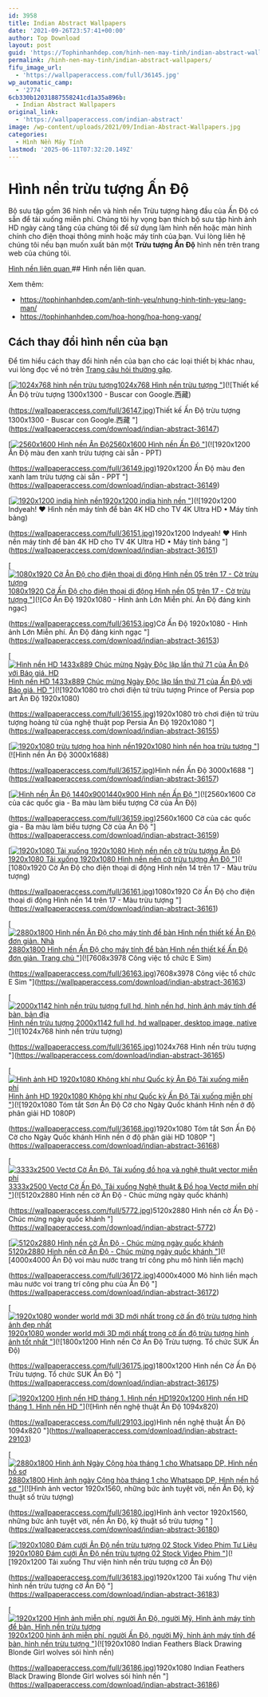 ```yaml
---
id: 3958
title: Indian Abstract Wallpapers
date: '2021-09-26T23:57:41+00:00'
author: Top Download
layout: post
guid: 'https://Tophinhanhdep.com/hinh-nen-may-tinh/indian-abstract-wallpapers/'
permalink: /hinh-nen-may-tinh/indian-abstract-wallpapers/
fifu_image_url:
  - 'https://wallpaperaccess.com/full/36145.jpg'
wp_automatic_camp:
  - '2774'
6cb330b12031887558241cd1a35a896b:
  - Indian Abstract Wallpapers
original_link:
  - 'https://wallpaperaccess.com/indian-abstract'
image: /wp-content/uploads/2021/09/Indian-Abstract-Wallpapers.jpg
categories:
  - Hình Nền Máy Tính
lastmod: '2025-06-11T07:32:20.149Z'
---
```

# Hình nền trừu tượng Ấn Độ

Bộ sưu tập gồm 36 hình nền và hình nền Trừu tượng hàng đầu của Ấn Độ có sẵn để tải xuống miễn phí. Chúng tôi hy vọng bạn thích bộ sưu tập hình ảnh HD ngày càng tăng của chúng tôi để sử dụng làm hình nền hoặc màn hình chính cho điện thoại thông minh hoặc máy tính của bạn. Vui lòng liên hệ chúng tôi nếu bạn muốn xuất bản một **Trừu tượng Ấn Độ** hình nền trên trang web của chúng tôi.

[Hình nền liên quan ](#related) ## Hình nền liên quan.

   
 Xem thêm:

   
- <https://tophinhanhdep.com/anh-tinh-yeu/nhung-hinh-tinh-yeu-lang-man/>
- <https://tophinhanhdep.com/hoa-hong/hoa-hong-vang/>

## Cách thay đổi hình nền của bạn

Để tìm hiểu cách thay đổi hình nền của bạn cho các loại thiết bị khác nhau, vui lòng đọc về nó trên [Trang câu hỏi thường gặp](https://tophinhanhdep.com/faq/).

  
[[![1024x768 hình nền trừu tượng](https://wallpaperaccess.com/full/36145.jpg)1024x768 Hình nền trừu tượng "](https://wallpaperaccess.com/download/indian-abstract-36145)](![Thiết kế Ấn Độ trừu tượng 1300x1300 - Buscar con Google.西藏)

(https://wallpaperaccess.com/full/36147.jpg)Thiết kế Ấn Độ trừu tượng 1300x1300 - Buscar con Google.西藏 "](https://wallpaperaccess.com/download/indian-abstract-36147)

[[![2560x1600 Hình nền Ấn Độ](https://wallpaperaccess.com/full/36148.jpg)2560x1600 Hình nền Ấn Độ "](https://wallpaperaccess.com/download/indian-abstract-36148)](![1920x1200 Ấn Độ màu đen xanh trừu tượng cài sẵn - PPT)

(https://wallpaperaccess.com/full/36149.jpg)1920x1200 Ấn Độ màu đen xanh lam trừu tượng cài sẵn - PPT "](https://wallpaperaccess.com/download/indian-abstract-36149)

[[![1920x1200 india hình nền](https://wallpaperaccess.com/full/36150.jpg)1920x1200 india hình nền "](https://wallpaperaccess.com/download/indian-abstract-36150)](![1920x1200 Indyeah!  ❤ Hình nền máy tính để bàn 4K HD cho TV 4K Ultra HD • Máy tính bảng)

(https://wallpaperaccess.com/full/36151.jpg)1920x1200 Indyeah! ❤ Hình nền máy tính để bàn 4K HD cho TV 4K Ultra HD • Máy tính bảng "](https://wallpaperaccess.com/download/indian-abstract-36151)

[[![1080x1920 Cờ Ấn Độ cho điện thoại di động Hình nền 05 trên 17 - Cờ trừu tượng](https://wallpaperaccess.com/full/15507.jpg)1080x1920 Cờ Ấn Độ cho điện thoại di động Hình nền 05 trên 17 - Cờ trừu tượng "](https://wallpaperaccess.com/download/indian-abstract-15507)](![Cờ Ấn Độ 1920x1080 - Hình ảnh Lớn Miễn phí.  Ấn Độ đáng kinh ngạc)

(https://wallpaperaccess.com/full/36153.jpg)Cờ Ấn Độ 1920x1080 - Hình ảnh Lớn Miễn phí. Ấn Độ đáng kinh ngạc "](https://wallpaperaccess.com/download/indian-abstract-36153)

[[![Hình nền HD 1433x889 Chúc mừng Ngày Độc lập lần thứ 71 của Ấn Độ với Báo giá.  HD](https://wallpaperaccess.com/full/36154.jpg)Hình nền HD 1433x889 Chúc mừng Ngày Độc lập lần thứ 71 của Ấn Độ với Báo giá. HD "](https://wallpaperaccess.com/download/indian-abstract-36154)](![1920x1080 trò chơi điện tử trừu tượng Prince of Persia pop art Ấn Độ 1920x1080)

(https://wallpaperaccess.com/full/36155.jpg)1920x1080 trò chơi điện tử trừu tượng hoàng tử của nghệ thuật pop Persia Ấn Độ 1920x1080 "](https://wallpaperaccess.com/download/indian-abstract-36155)

 [[![1920x1080 trừu tượng hoa hình nền](https://wallpaperaccess.com/full/36156.jpg)1920x1080 hình nền hoa trừu tượng "](https://wallpaperaccess.com/download/indian-abstract-36156)](![Hình nền Ấn Độ 3000x1688)

(https://wallpaperaccess.com/full/36157.jpg)Hình nền Ấn Độ 3000x1688 "](https://wallpaperaccess.com/download/indian-abstract-36157)

[[![Hình nền Ấn Độ 1440x900](https://wallpaperaccess.com/full/36158.jpg)1440x900 Hình nền Ấn Độ "](https://wallpaperaccess.com/download/indian-abstract-36158)](![2560x1600 Cờ ​​của các quốc gia - Ba màu làm biểu tượng Cờ của Ấn Độ)

(https://wallpaperaccess.com/full/36159.jpg)2560x1600 Cờ ​​của các quốc gia - Ba màu làm biểu tượng Cờ của Ấn Độ "](https://wallpaperaccess.com/download/indian-abstract-36159)

[[![1920x1080 Tải xuống 1920x1080 Hình nền nền cờ trừu tượng Ấn Độ](https://wallpaperaccess.com/full/36160.jpg)1920x1080 Tải xuống 1920x1080 Hình nền nền cờ trừu tượng Ấn Độ "](https://wallpaperaccess.com/download/indian-abstract-36160)](![1080x1920 Cờ Ấn Độ cho điện thoại di động Hình nền 14 trên 17 - Màu trừu tượng)

(https://wallpaperaccess.com/full/36161.jpg)1080x1920 Cờ Ấn Độ cho điện thoại di động Hình nền 14 trên 17 - Màu trừu tượng "](https://wallpaperaccess.com/download/indian-abstract-36161)

[[![2880x1800 Hình nền Ấn Độ cho máy tính để bàn Hình nền thiết kế Ấn Độ đơn giản.  Nhà](https://wallpaperaccess.com/full/36162.jpg)2880x1800 Hình nền Ấn Độ cho máy tính để bàn Hình nền thiết kế Ấn Độ đơn giản. Trang chủ "](https://wallpaperaccess.com/download/indian-abstract-36162)](![7608x3978 Công việc tổ chức E Sim)

(https://wallpaperaccess.com/full/36163.jpg)7608x3978 Công việc tổ chức E Sim "](https://wallpaperaccess.com/download/indian-abstract-36163)

[[![2000x1142 hình nền trừu tượng full hd, hình nền hd, hình ảnh máy tính để bàn, bản địa](https://wallpaperaccess.com/full/36164.jpg)Hình nền trừu tượng 2000x1142 full hd, hd wallpaper, desktop image, native "](https://wallpaperaccess.com/download/indian-abstract-36164)](![1024x768 hình nền trừu tượng)

(https://wallpaperaccess.com/full/36165.jpg)1024x768 Hình nền trừu tượng "](https://wallpaperaccess.com/download/indian-abstract-36165)

[[![Hình ảnh HD 1920x1080 Không khí như Quốc kỳ Ấn Độ Tải xuống miễn phí](https://wallpaperaccess.com/full/36166.jpg)Hình ảnh HD 1920x1080 Không khí như Quốc kỳ Ấn Độ Tải xuống miễn phí "](https://wallpaperaccess.com/download/indian-abstract-36166)](![1920x1080 Tóm tắt Sơn Ấn Độ Cờ cho Ngày Quốc khánh Hình nền ở độ phân giải HD 1080P)

(https://wallpaperaccess.com/full/36168.jpg)1920x1080 Tóm tắt Sơn Ấn Độ Cờ cho Ngày Quốc khánh Hình nền ở độ phân giải HD 1080P "](https://wallpaperaccess.com/download/indian-abstract-36168)

[[![3333x2500 Vectơ Cờ Ấn Độ.  Tải xuống đồ họa và nghệ thuật vector miễn phí](https://wallpaperaccess.com/full/27797.jpg)3333x2500 Vectơ Cờ Ấn Độ. Tải xuống Nghệ thuật &amp; Đồ họa Vectơ miễn phí "](https://wallpaperaccess.com/download/indian-abstract-27797)](![5120x2880 Hình nền cờ Ấn Độ - Chúc mừng ngày quốc khánh)

(https://wallpaperaccess.com/full/5772.jpg)5120x2880 Hình nền cờ Ấn Độ - Chúc mừng ngày quốc khánh "](https://wallpaperaccess.com/download/indian-abstract-5772)

[[![5120x2880 Hình nền cờ Ấn Độ - Chúc mừng ngày quốc khánh](https://wallpaperaccess.com/full/36171.jpg) 5120x2880 Hình nền cờ Ấn Độ - Chúc mừng ngày quốc khánh "](https://wallpaperaccess.com/download/indian-abstract-36171)](![4000x4000 Ấn Độ voi màu nước trang trí công phu mô hình liền mạch)

(https://wallpaperaccess.com/full/36172.jpg)4000x4000 Mô hình liền mạch màu nước voi trang trí công phu của Ấn Độ "](https://wallpaperaccess.com/download/indian-abstract-36172)

[[![1920x1080 wonder world mới 3D mới nhất trong cờ ấn độ trừu tượng hình ảnh đẹp nhất](https://wallpaperaccess.com/full/36173.jpg)1920x1080 wonder world mới 3D mới nhất trong cờ ấn độ trừu tượng hình ảnh tốt nhất "](https://wallpaperaccess.com/download/indian-abstract-36173)](![1800x1200 Hình nền Cờ Ấn Độ Trừu tượng.  Tổ chức SUK Ấn Độ)

(https://wallpaperaccess.com/full/36175.jpg)1800x1200 Hình nền Cờ Ấn Độ Trừu tượng. Tổ chức SUK Ấn Độ "](https://wallpaperaccess.com/download/indian-abstract-36175)

[[![1920x1200 Hình nền HD tháng 1.  Hình nền HD](https://wallpaperaccess.com/full/36176.jpg)1920x1200 Hình nền HD tháng 1. Hình nền HD "](https://wallpaperaccess.com/download/indian-abstract-36176)](![Hình nền nghệ thuật Ấn Độ 1094x820)

(https://wallpaperaccess.com/full/29103.jpg)Hình nền nghệ thuật Ấn Độ 1094x820 "](https://wallpaperaccess.com/download/indian-abstract-29103)

[[![2880x1800 Hình ảnh Ngày Cộng hòa tháng 1 cho Whatsapp DP, Hình nền hồ sơ](https://wallpaperaccess.com/full/36178.jpg)2880x1800 Hình ảnh ngày Cộng hòa tháng 1 cho Whatsapp DP, Hình nền hồ sơ "](https://wallpaperaccess.com/download/indian-abstract-36178)](![Hình ảnh vector 1920x1560, những bức ảnh tuyệt vời, nền Ấn Độ, kỹ thuật số trừu tượng)

(https://wallpaperaccess.com/full/36180.jpg)Hình ảnh vector 1920x1560, những bức ảnh tuyệt vời, nền Ấn Độ, kỹ thuật số trừu tượng " ](https://wallpaperaccess.com/download/indian-abstract-36180)

[[![1920x1080 Đám cưới Ấn Độ nền trừu tượng 02 Stock Video Phim Tư Liệu](https://wallpaperaccess.com/full/36181.png)1920x1080 Đám cưới Ấn Độ nền trừu tượng 02 Stock Video Phim "](https://wallpaperaccess.com/download/indian-abstract-36181)](![1920x1200 Tải xuống Thư viện hình nền trừu tượng cờ Ấn Độ)

(https://wallpaperaccess.com/full/36183.jpg)1920x1200 Tải xuống Thư viện hình nền trừu tượng cờ Ấn Độ "](https://wallpaperaccess.com/download/indian-abstract-36183)

[[![1920x1200 Hình ảnh miễn phí, người Ấn Độ, người Mỹ, Hình ảnh máy tính để bàn, Hình nền trừu tượng](https://wallpaperaccess.com/full/36184.jpg)1920x1200 hình ảnh miễn phí, người Ấn Độ, người Mỹ, hình ảnh máy tính để bàn, hình nền trừu tượng "](https://wallpaperaccess.com/download/indian-abstract-36184)](![1920x1080 Indian Feathers Black Drawing Blonde Girl wolves sói hình nền)

(https://wallpaperaccess.com/full/36186.jpg)1920x1080 Indian Feathers Black Drawing Blonde Girl wolves sói hình nền "](https://wallpaperaccess.com/download/indian-abstract-36186)
